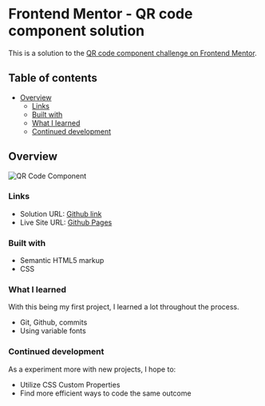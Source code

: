 # Frontend Mentor - QR code component solution

This is a solution to the [QR code component challenge on Frontend Mentor](https://www.frontendmentor.io/challenges/qr-code-component-iux_sIO_H).

## Table of contents

- [Overview](#overview)
  - [Links](#links)
  - [Built with](#built-with)
  - [What I learned](#what-i-learned)
  - [Continued development](#continued-development)

## Overview
![QR Code Component](../design/screenshot.png)

### Links

- Solution URL: [Github link](https://github.com/kel456/qr-code-component)
- Live Site URL: [Github Pages](https://kel456.github.io/qr-code-component)

### Built with

- Semantic HTML5 markup
- CSS

### What I learned

With this being my first project, I learned a lot throughout the process.
- Git, Github, commits
- Using variable fonts

### Continued development

As a experiment more with new projects, I hope to:
- Utilize CSS Custom Properties
- Find more efficient ways to code the same outcome
